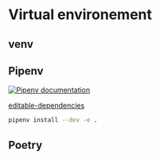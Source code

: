 # Virtual environement

## venv


## Pipenv

<a href="https://pipenv-fork.readthedocs.io" target="_blank">
	<img src="https://readthedocs.org/projects/pipenv-fork/badge/?version=latest" alt="Pipenv documentation"/>
</a>

[editable-dependencies](https://pipenv-fork.readthedocs.io/en/latest/basics.html#editable-dependencies-e-g-e)


```bash
pipenv install --dev -e .
```


## Poetry